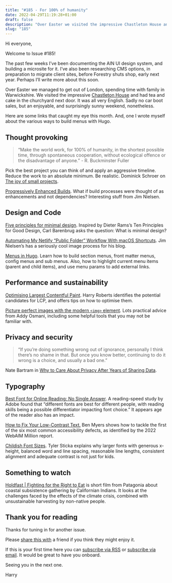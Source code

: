 ```yaml
---
title: "#185 - For 100% of humanity"
date: 2022-04-29T11:19:28+01:00
draft: false
description: "Over Easter we visited the impressive Chastleton House and had tea and cake in the churchyard next door. It was all very English."
slug: "185"
---
```


Hi everyone,

Welcome to Issue #185!

The past few weeks I’ve been documenting the AIN UI design system, and building a microsite for it. I’ve also been researching CMS options, in preparation to migrate client sites, before Forestry shuts shop, early next year. Perhaps I’ll write more about this soon.

Over Easter we managed to get out of London, spending time with family in Warwickshire. We visited the impressive [Chastleton House](https://www.nationaltrust.org.uk/chastleton) and had tea and cake in the churchyard next door. It was all very English. Sadly no car boot sales, but an enjoyable, and surprisingly sunny weekend, nonetheless.

Here are some links that caught my eye this month. And, one I wrote myself about the various ways to build menus with Hugo.

## Thought provoking

> “Make the world work, for 100% of humanity, in the shortest possible time, through spontaneous cooperation, without ecological offence or the disadvantage of anyone.” - R. Buckminster Fuller

Pick the best project you can think of and apply an aggressive timeline. Reduce the work to an absolute minimum. Be realistic. Dominick Schroer on [The joy of small projects](https://schroer.ca/2022/04/10/the-joy-of-small-projects/). 

[Progressively Enhanced Builds](https://blog.jim-nielsen.com/2022/progressively-enhanced-builds/). What if build processes were thought of as enhancements and not dependencies? Interesting stuff from Jim Nielsen.

## Design and Code

[Five principles for minimal design](https://cmhb.de/minimal-design). Inspired by Dieter Rams’s Ten Principles for Good Design, Carl Barenbrug asks the question: What is minimal design?

[Automating My Netlify “Public Folder” Workflow With macOS Shortcuts](https://blog.jim-nielsen.com/2022/automate-public-folder-workflow/). Jim Nielsen’s has a seriously cool image process for his blog.

[Menus in Hugo](https://harrycresswell.com/writing/menus-in-hugo/). Learn how to build section menus, front matter menus, config menus and sub menus. Also, how to highlight current menu items (parent and child items), and use menu params to add external links.

## Performance and sustainability

[Optimising Largest Contentful Paint](https://csswizardry.com/2022/03/optimising-largest-contentful-paint/). Harry Roberts identifies the potential candidates for LCP, and offers tips on how to optimise them.

[Picture perfect images with the modern `<img>` element](https://stackoverflow.blog/2022/03/28/picture-perfect-images-with-the-modern-element/). Lots practical advice from Addy Osmani, including some helpful tools that you may not be familiar with.

## Privacy and security

> “If you’re doing something wrong out of ignorance, personally I think there’s no shame in that. But once you know better, continuing to do it wrong is a choice, and usually a bad one.” 

Nate Bartram in [Why to Care About Privacy After Years of Sharing Data](https://blog.thenewoil.org/why-to-care-about-privacy-after-years-of-sharing-data).

## Typography

[Best Font for Online Reading: No Single Answer](https://www.nngroup.com/articles/best-font-for-online-reading/). A reading-speed study by Adobe found that “different fonts are best for different people, with reading skills being a possible differentiator impacting font choice.” It appears age of the reader also has an impact.

[How to Fix Your Low-Contrast Text.](https://benmyers.dev/blog/fix-low-contrast-text/) Ben Myers shows how to tackle the first of the six most common accessibility defects, as identified by the 2022 WebAIM Million report.

[Childish Font Sizes](https://cloudfour.com/thinks/childish-font-sizes/). Tyler Sticka explains why larger fonts with generous x-height, balanced word and line spacing, reasonable line lengths, consistent alignment and adequate contrast is not just for kids.

## Something to watch

[Holdfast | Fighting for the Right to Eat](https://www.patagonia.com/stories/holdfast/video-120025.html) is short film from Patagonia about coastal subsistence gathering by Californian Indians. It looks at the challenges faced by the effects of the climate crisis, combined with unsustainable harvesting by non-native people.

## Thank you for reading

Thanks for tuning in for another issue.

Please [share this with](https://harrycresswell.com/newsletter/185/) a friend if you think they might enjoy it.

If this is your first time here you can [subscribe via RSS](https://harrycresswell.com/feeds/) or [subscribe via email](https://harrycresswell.us14.list-manage.com/subscribe/post?u=4e8fba8d0ab4a857159c0104e&id=d6ad2b65ca). It would be great to have you onboard.

Seeing you in the next one.

Harry